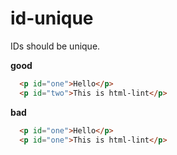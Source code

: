 # id-unique

IDs should be unique.

**good**

```html
  <p id="one">Hello</p>
  <p id="two">This is html-lint</p>
```

**bad**

```html
  <p id="one">Hello</p>
  <p id="one">This is html-lint</p>
```
